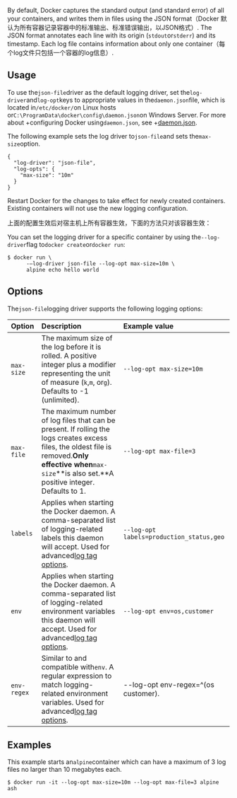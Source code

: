 By default, Docker captures the standard output \(and standard error\) of all your containers, and writes them in files using the JSON format（Docker 默认为所有容器记录容器中的标准输出、标准错误输出，以JSON格式）. The JSON format annotates each line with its origin \(`stdout`or`stderr`\) and its timestamp. Each log file contains information about only one container（每个log文件只包括一个容器的log信息）.

## Usage 

To use the`json-file`driver as the default logging driver, set the`log-driver`and`log-opt`keys to appropriate values in the`daemon.json`file, which is located in`/etc/docker/`on Linux hosts or`C:\ProgramData\docker\config\daemon.json`on Windows Server. For more about +configuring Docker using`daemon.json`, see +[daemon.json](https://docs.docker.com/engine/reference/commandline/dockerd/#daemon-configuration-file).

The following example sets the log driver to`json-file`and sets the`max-size`option.

```
{
  "log-driver": "json-file",
  "log-opts": {
    "max-size": "10m"
  }
}
```

Restart Docker for the changes to take effect for newly created containers. Existing containers will not use the new logging configuration.

上面的配置生效后对宿主机上所有容器生效，下面的方法只对该容器生效：

You can set the logging driver for a specific container by using the`--log-driver`flag to`docker create`or`docker run`:

```
$ docker run \
      -–log-driver json-file --log-opt max-size=10m \
      alpine echo hello world
```

## Options

The`json-file`logging driver supports the following logging options:

| Option | Description | Example value |
| :--- | :--- | :--- |
| `max-size` | The maximum size of the log before it is rolled. A positive integer plus a modifier representing the unit of measure \(`k`,`m`, or`g`\). Defaults to -1 \(unlimited\). | `--log-opt max-size=10m` |
| `max-file` | The maximum number of log files that can be present. If rolling the logs creates excess files, the oldest file is removed.**Only effective when**`max-size`**is also set.**A positive integer. Defaults to 1. | `--log-opt max-file=3` |
| `labels` | Applies when starting the Docker daemon. A comma-separated list of logging-related labels this daemon will accept. Used for advanced[log tag options](https://docs.docker.com/engine/admin/logging/log_tags/). | `--log-opt labels=production_status,geo` |
| `env` | Applies when starting the Docker daemon. A comma-separated list of logging-related environment variables this daemon will accept. Used for advanced[log tag options](https://docs.docker.com/engine/admin/logging/log_tags/). | `--log-opt env=os,customer` |
| `env-regex` | Similar to and compatible with`env`. A regular expression to match logging-related environment variables. Used for advanced[log tag options](https://docs.docker.com/engine/admin/logging/log_tags/). | --log-opt env-regex=^\(os customer\). |

## Examples

This example starts an`alpine`container which can have a maximum of 3 log files no larger than 10 megabytes each.

```
$ docker run -it --log-opt max-size=10m --log-opt max-file=3 alpine ash
```



